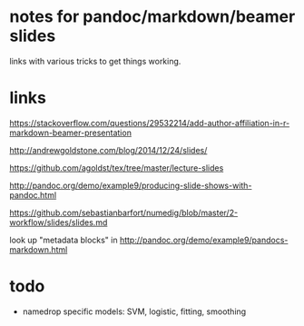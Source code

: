 # notes for pandoc/markdown/beamer slides
links with various tricks to get things working.

# links
https://stackoverflow.com/questions/29532214/add-author-affiliation-in-r-markdown-beamer-presentation

http://andrewgoldstone.com/blog/2014/12/24/slides/

https://github.com/agoldst/tex/tree/master/lecture-slides

http://pandoc.org/demo/example9/producing-slide-shows-with-pandoc.html

https://github.com/sebastianbarfort/numedig/blob/master/2-workflow/slides/slides.md

look up "metadata blocks" in <http://pandoc.org/demo/example9/pandocs-markdown.html>

# todo
- namedrop specific models: SVM, logistic, fitting, smoothing